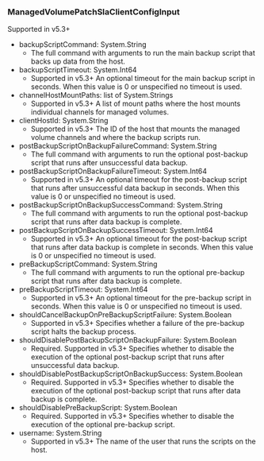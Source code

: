 ### ManagedVolumePatchSlaClientConfigInput
Supported in v5.3+

- backupScriptCommand: System.String
  - The full command with arguments to run the main backup script that backs up data from the host.
- backupScriptTimeout: System.Int64
  - Supported in v5.3+
An optional timeout for the main backup script in seconds. When this value is 0 or unspecified no timeout is used.
- channelHostMountPaths: list of System.Strings
  - Supported in v5.3+
A list of mount paths where the host mounts individual channels for managed volumes.
- clientHostId: System.String
  - Supported in v5.3+
The ID of the host that mounts the managed volume channels and where the backup scripts run.
- postBackupScriptOnBackupFailureCommand: System.String
  - The full command with arguments to run the optional post-backup script that runs after unsuccessful data backup.
- postBackupScriptOnBackupFailureTimeout: System.Int64
  - Supported in v5.3+
An optional timeout for the post-backup script that runs after unsuccessful data backup in seconds. When this value is 0 or unspecified no timeout is used.
- postBackupScriptOnBackupSuccessCommand: System.String
  - The full command with arguments to run the optional post-backup script that runs after data backup is complete.
- postBackupScriptOnBackupSuccessTimeout: System.Int64
  - Supported in v5.3+
An optional timeout for the post-backup script that runs after data backup is complete in seconds. When this value is 0 or unspecified no timeout is used.
- preBackupScriptCommand: System.String
  - The full command with arguments to run the optional pre-backup script that runs after data backup is complete.
- preBackupScriptTimeout: System.Int64
  - Supported in v5.3+
An optional timeout for the pre-backup script in seconds. When this value is 0 or unspecified no timeout is used.
- shouldCancelBackupOnPreBackupScriptFailure: System.Boolean
  - Supported in v5.3+
Specifies whether a failure of the pre-backup script halts the backup process.
- shouldDisablePostBackupScriptOnBackupFailure: System.Boolean
  - Required. Supported in v5.3+
Specifies whether to disable the execution of the optional post-backup script that runs after unsuccessful data backup.
- shouldDisablePostBackupScriptOnBackupSuccess: System.Boolean
  - Required. Supported in v5.3+
Specifies whether to disable the execution of the optional post-backup script that runs after data backup is complete.
- shouldDisablePreBackupScript: System.Boolean
  - Required. Supported in v5.3+
Specifies whether to disable the execution of the optional pre-backup script.
- username: System.String
  - Supported in v5.3+
The name of the user that runs the scripts on the host.
